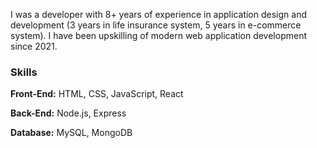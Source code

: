 I was a developer with 8+ years of experience in application design and development (3 years in life insurance system, 5 years in e-commerce system). I have been upskilling of modern web application development since 2021.

### Skills
**Front-End:** HTML, CSS, JavaScript, React

**Back-End:** Node.js, Express

**Database:** MySQL, MongoDB
